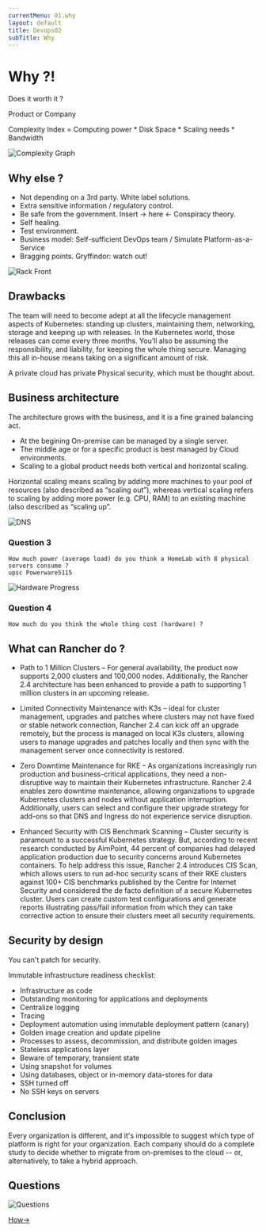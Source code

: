 ```yaml
---
currentMenu: 01.why
layout: default
title: Devops02
subTitle: Why
---
```


# Why ?!

Does it worth it ?

Product or Company

Complexity Index = Computing power * Disk Space * Scaling needs * Bandwidth

![Complexity Graph](https://raw.githubusercontent.com/c4xp/Devops02/master/assets/why.jpg)

## Why else ?

- Not depending on a 3rd party. White label solutions.
- Extra sensitive information / regulatory control.
- Be safe from the government. Insert -> here <- Conspiracy theory.
- Self healing.
- Test environment.
- Business model: Self-sufficient DevOps team / Simulate Platform-as-a-Service
- Bragging points. Gryffindor: watch out!

![Rack Front](https://raw.githubusercontent.com/c4xp/Devops02/master/assets/rack_front.jpg)

## Drawbacks

The team will need to become adept at all the lifecycle management aspects of Kubernetes: standing up clusters, maintaining them, networking, storage and keeping up with releases. In the Kubernetes world, those releases can come every three months. You’ll also be assuming the responsibility, and liability, for keeping the whole thing secure. Managing this all in-house means taking on a significant amount of risk.

A private cloud has private Physical security, which must be thought about.

## Business architecture

The architecture grows with the business, and it is a fine grained balancing act.

- At the begining On-premise can be managed by a single server.
- The middle age or for a specific product is best managed by Cloud environments.
- Scaling to a global product needs both vertical and horizontal scaling.

Horizontal scaling means scaling by adding more machines to your pool of resources (also described as “scaling out”), whereas vertical scaling refers to scaling by adding more power (e.g. CPU, RAM) to an existing machine (also described as “scaling up”.

![DNS](https://raw.githubusercontent.com/c4xp/Devops02/master/assets/dns.jpg)

### Question 3

```
How much power (average load) do you think a HomeLab with 8 physical servers consume ?
upsc Powerware5115
```

![Hardware Progress](https://raw.githubusercontent.com/c4xp/Devops02/master/assets/progress.jpg)

### Question 4

```
How much do you think the whole thing cost (hardware) ?
```

## What can Rancher do ?

- Path to 1 Million Clusters – For general availability, the product now supports 2,000 clusters and 100,000 nodes. Additionally, the Rancher 2.4 architecture has been enhanced to provide a path to supporting 1 million clusters in an upcoming release.

- Limited Connectivity Maintenance with K3s – ideal for cluster management, upgrades and patches where clusters may not have fixed or stable network connection, Rancher 2.4 can kick off an upgrade remotely, but the process is managed on local K3s clusters, allowing users to manage upgrades and patches locally and then sync with the management server once connectivity is restored.

- Zero Downtime Maintenance for RKE – As organizations increasingly run production and business-critical applications, they need a non-disruptive way to maintain their Kubernetes infrastructure. Rancher 2.4 enables zero downtime maintenance, allowing organizations to upgrade Kubernetes clusters and nodes without application interruption. Additionally, users can select and configure their upgrade strategy for add-ons so that DNS and Ingress do not experience service disruption.

- Enhanced Security with CIS Benchmark Scanning – Cluster security is paramount to a successful Kubernetes strategy. But, according to recent research conducted by AimPoint, 44 percent of companies had delayed application production due to security concerns around Kubernetes containers. To help address this issue, Rancher 2.4 introduces CIS Scan, which allows users to run ad-hoc security scans of their RKE clusters against 100+ CIS benchmarks published by the Centre for Internet Security and considered the de facto definition of a secure Kubernetes cluster. Users can create custom test configurations and generate reports illustrating pass/fail information from which they can take corrective action to ensure their clusters meet all security requirements.

## Security by design

You can't patch for security.

Immutable infrastructure readiness checklist:

- Infrastructure as code
- Outstanding monitoring for applications and deployments
- Centralize logging
- Tracing
- Deployment automation using immutable deployment pattern (canary)
- Golden image creation and update pipeline
- Processes to assess, decommission, and distribute golden images
- Stateless applications layer
- Beware of temporary, transient state
- Using snapshot for volumes
- Using databases, object or in-memory data-stores for data
- SSH turned off
- No SSH keys on servers

## Conclusion

Every organization is different, and it's impossible to suggest which type of platform is right for your organization. Each company should do a complete study to decide whether to migrate from on-premises to the cloud -- or, alternatively, to take a hybrid approach.

## Questions

![Questions](https://raw.githubusercontent.com/c4xp/Devops02/master/assets/questions.jpg)

[How→](02.how.md)